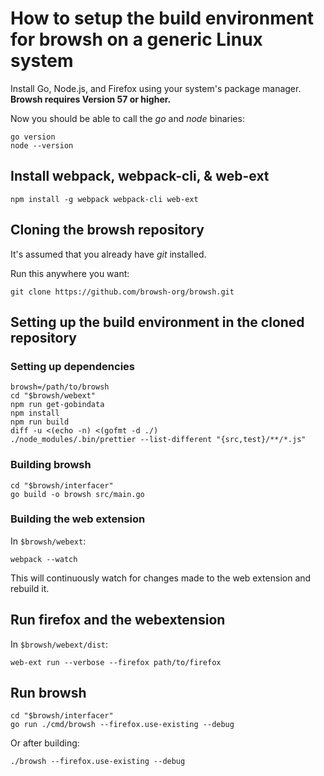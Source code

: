 # How to setup the build environment for browsh on a generic Linux system

Install Go, Node.js, and Firefox using your system's package manager.
**Browsh requires Version 57 or higher.**

Now you should be able to call the *go* and *node* binaries:

```shell
go version
node --version
```

## Install webpack, webpack-cli, & web-ext

```shell
npm install -g webpack webpack-cli web-ext
```

## Cloning the browsh repository

It's assumed that you already have *git* installed.

Run this anywhere you want:

```shell
git clone https://github.com/browsh-org/browsh.git
```

## Setting up the build environment in the cloned repository

### Setting up dependencies

```shell
browsh=/path/to/browsh
cd "$browsh/webext"
npm run get-gobindata
npm install
npm run build
diff -u <(echo -n) <(gofmt -d ./)
./node_modules/.bin/prettier --list-different "{src,test}/**/*.js"
```

### Building browsh

```shell
cd "$browsh/interfacer"
go build -o browsh src/main.go
```

### Building the web extension

In `$browsh/webext`:

```shell
webpack --watch
```

This will continuously watch for changes made to the web extension and rebuild it.

## Run firefox and the webextension

In `$browsh/webext/dist`:

```shell
web-ext run --verbose --firefox path/to/firefox
```

## Run browsh

```shell
cd "$browsh/interfacer"
go run ./cmd/browsh --firefox.use-existing --debug
```

Or after building:

```shell
./browsh --firefox.use-existing --debug
```
